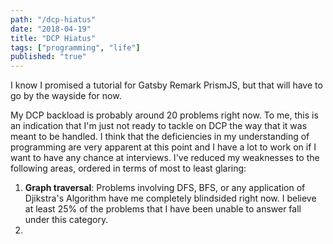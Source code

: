 ```yaml
---
path: "/dcp-hiatus"
date: "2018-04-19"
title: "DCP Hiatus"
tags: ["programming", "life"]
published: "true"
---
```

I know I promised a tutorial for Gatsby Remark PrismJS, but that will have to go by the wayside for now.

My DCP backload is probably around 20 problems right now. To me, this is an indication that I'm just not ready to tackle on DCP the way that it was meant to be handled. I think that the deficiencies in my understanding of programming are very apparent at this point and I have a lot to work on if I want to have any chance at interviews. I've reduced my weaknesses to the following areas, ordered in terms of most to least glaring:

1. **Graph traversal**: Problems involving DFS, BFS, or any application of Djikstra's Algorithm have me completely blindsided right now. I believe at least 25% of the problems that I have been unable to answer fall under this category.
2. 
